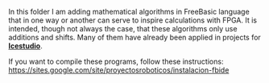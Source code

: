 In this folder I am adding mathematical algorithms in FreeBasic language that in one way or another can serve to inspire calculations with FPGA.
It is intended, though not always the case, that these algorithms only use additions and shifts.
Many of them have already been applied in projects for [**Icestudio**](https://github.com/FPGAwars/icestudio).

If you want to compile these programs, follow these instructions: https://sites.google.com/site/proyectosroboticos/instalacion-fbide
